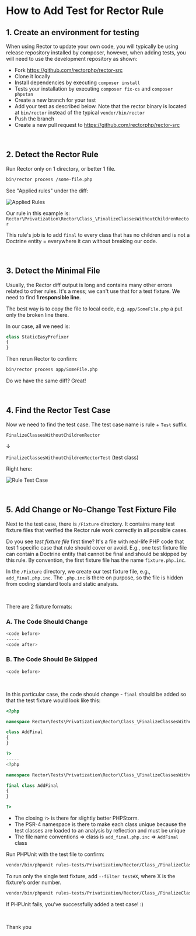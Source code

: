 # How to Add Test for Rector Rule

## 1. Create an environment for testing

When using Rector to update your own code, you will typically be using release repository installed by composer, however, when adding tests, you will need to use the development repository as shown:

- Fork https://github.com/rectorphp/rector-src
- Clone it locally
- Install dependencies by executing `composer install`
- Tests your installation by executing `composer fix-cs` and `composer phpstan`
- Create a new branch for your test
- Add your test as described below. Note that the rector binary is located at `bin/rector` instead of the typical `vendor/bin/rector`
- Push the branch
- Create a new pull request to https://github.com/rectorphp/rector-src

<br>

## 2. Detect the Rector Rule

Run Rector only on 1 directory, or better 1 file.

```bash
bin/rector process /some-file.php
```

See "Applied rules" under the diff:

![Applied Rules](/docs/images/docs_applied_rules.png)

Our rule in this example is: `Rector\Privatization\Rector\Class_\FinalizeClassesWithoutChildrenRector`

This rule's job is to add `final` to every class that has no children and is not a Doctrine entity = everywhere it can without breaking our code.

<br>

## 3. Detect the Minimal File

Usually, the Rector diff output is long and contains many other errors related to other rules. It's a mess; we can't use that for a test fixture. We need to find **1 responsible line**.

The best way is to copy the file to local code, e.g. `app/SomeFile.php` a put only the broken line there.

In our case, all we need is:

```php
class StaticEasyPrefixer
{
}
```

Then rerun Rector to confirm:

```bash
bin/rector process app/SomeFile.php
```

Do we have the same diff? Great!

<br>

## 4. Find the Rector Test Case

Now we need to find the test case. The test case name is rule + `Test` suffix.

`FinalizeClassesWithoutChildrenRector`

↓

`FinalizeClassesWithoutChildrenRectorTest` (test class)

Right here:

![Rule Test Case](/docs/images/docs_rule_test_case.png)

<br>

## 5. Add Change or No-Change Test Fixture File

Next to the test case, there is `/Fixture` directory. It contains many test fixture files that verified the Rector rule work correctly in all possible cases.

Do you see *test fixture file* first time? It's a file with real-life PHP code that test 1 specific case that rule should cover or avoid. E.g., one test fixture file can contain a Doctrine entity that cannot be final and should be skipped by this rule. By convention, the first fixture file has the name `fixture.php.inc`.

In the `/Fixture` directory, we create our test fixture file, e.g., `add_final.php.inc`. The `.php.inc` is there on purpose, so the file is hidden from coding standard tools and static analysis.

<br>

There are 2 fixture formats:

### A. The Code Should Change

```bash
<code before>
-----
<code after>
```

### B. The Code Should Be Skipped

```bash
<code before>
```

<br>

In this particular case, the code should change - `final` should be added so that the test fixture would look like this:

```php
<?php

namespace Rector\Tests\Privatization\Rector\Class_\FinalizeClassesWithoutChildrenRector\Fixture;

class AddFinal
{
}

?>
-----
<?php

namespace Rector\Tests\Privatization\Rector\Class_\FinalizeClassesWithoutChildrenRector\Fixture;

final class AddFinal
{
}

?>
```

- The closing `?>` is there for slightly better PHPStorm.
- The PSR-4 namespace is there to make each class unique because the test classes are loaded to an analysis by reflection and must be unique
- The file name conventions => class is `add_final.php.inc` => `AddFinal` class

Run PHPUnit with the test file to confirm:

```bash
vendor/bin/phpunit rules-tests/Privatization/Rector/Class_/FinalizeClassesWithoutChildrenRector/FinalizeClassesWithoutChildrenRectorTest.php
```

To run only the single test fixture, add `--filter test#X`, where X is the fixture's order number.

```bash
vendor/bin/phpunit rules-tests/Privatization/Rector/Class_/FinalizeClassesWithoutChildrenRector/FinalizeClassesWithoutChildrenRectorTest.php --filter test#4
```

If PHPUnit fails, you've successfully added a test case! :)

<br>

Thank you
